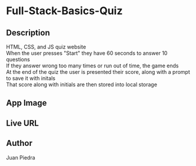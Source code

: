 # Full-Stack-Basics-Quiz

## Description
HTML, CSS, and JS quiz website
<br/>
When the user presses "Start" they have 60 seconds to answer 10 questions
<br/>
If they answer wrong too many times or run out of time, the game ends
<br/>
At the end of the quiz the user is presented their score, along with a prompt to save it with initals
<br/>
That score along with initials are then stored into local storage

## App Image

## Live URL

## Author
Juan Piedra